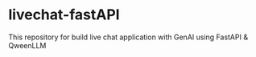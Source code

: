 # livechat-fastAPI
This repository for build live chat application with GenAI using FastAPI &amp; QweenLLM
